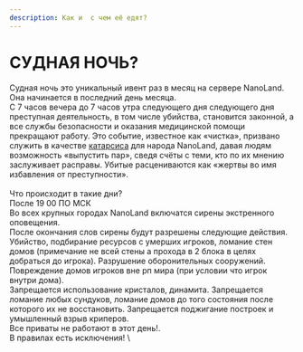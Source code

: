 ```yaml
---
description: Как и  с чем её едят?
---
```


# СУДНАЯ НОЧЬ?

Судная ночь это уникальный ивент раз в месяц на сервере NanoLand.\
Она начинается в последний день месяца. \
С 7 часов вечера  до 7 часов утра следующего дня следующего дня преступная деятельность, в том числе убийства, становится законной, а все службы безопасности и оказания медицинской помощи прекращают работу. Это событие, известное как «чистка», призвано служить в качестве [катарсиса](https://ru.wikipedia.org/wiki/%D0%9A%D0%B0%D1%82%D0%B0%D1%80%D1%81%D0%B8%D1%81) для  народа NanoLand, давая людям возможность «выпустить пар», сведя счёты с теми, кто по их мнению заслуживает расправы. Убитые расцениваются как «жертвы во имя избавления от преступности».\
\
Что происходит в такие дни?\
После 19 00 ПО МСК\
Во всех крупных городах NanoLand включатся сирены экстренного оповещения.\
После окончания слов сирены будут разрешены следующие действия.\
Убийство, подбирание ресурсов с умерших игроков, ломание стен домов (примечание не всей стены а прохода в 2 блока в целях добраться до игрока). Разрушение оборонительных сооружений. Повреждение домов игроков вне рп мира (при условии что игрок внутри дома).\
Запрещается использование кристалов, динамита. Запрещается ломание любых сундуков, ломание домов до того состояния после которого их не восстановить. Запрещается поджигание построек и умышленный взрыв криперов.\
Все приваты не работают в этот день!.\
В правилах есть исключения! \
